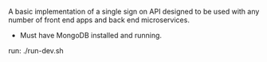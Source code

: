 A basic implementation of a single sign on API designed to be used with any number of front end apps and back end microservices.

* Must have MongoDB installed and running.

run: ./run-dev.sh